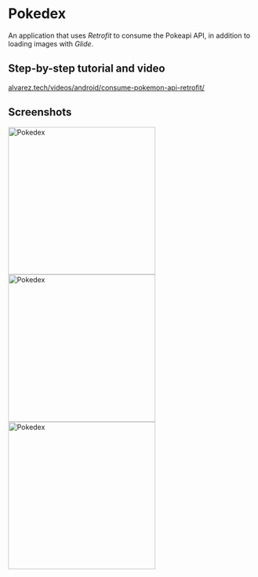 # Pokedex

An application that uses _Retrofit_ to consume the Pokeapi API, in addition to loading images with _Glide_.

## Step-by-step tutorial and video

[alvarez.tech/videos/android/consume-pokemon-api-retrofit/](https://alvarez.tech/videos/android/consume-pokemon-api-retrofit/)

## Screenshots

<img width="300" alt="Pokedex" src="https://cloud.githubusercontent.com/assets/1444991/26534839/21df4744-43f6-11e7-82df-609a2163d050.png">
<img width="300" alt="Pokedex" src="https://cloud.githubusercontent.com/assets/1444991/26534840/21e08136-43f6-11e7-910d-a17f3c9242ba.png">
<img width="300" alt="Pokedex" src="https://cloud.githubusercontent.com/assets/1444991/26534838/21d96cde-43f6-11e7-8667-08433c4a126f.png">

